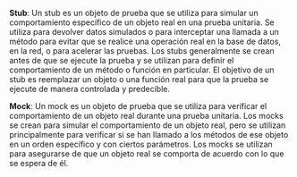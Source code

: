 **Stub**: Un stub es un objeto de prueba que se utiliza para simular un comportamiento específico de un objeto real en una prueba unitaria. Se utiliza para devolver datos simulados o para interceptar una llamada a un método para evitar que se realice una operación real en la base de datos, en la red, o para acelerar las pruebas. Los stubs generalmente se crean antes de que se ejecute la prueba y se utilizan para definir el comportamiento de un método o función en particular. El objetivo de un stub es reemplazar un objeto o una función real para que la prueba se ejecute de manera controlada y predecible.

**Mock**: Un mock es un objeto de prueba que se utiliza para verificar el comportamiento de un objeto real durante una prueba unitaria. Los mocks se crean para simular el comportamiento de un objeto real, pero se utilizan principalmente para verificar si se han llamado a los métodos de ese objeto en un orden específico y con ciertos parámetros. Los mocks se utilizan para asegurarse de que un objeto real se comporta de acuerdo con lo que se espera de él.